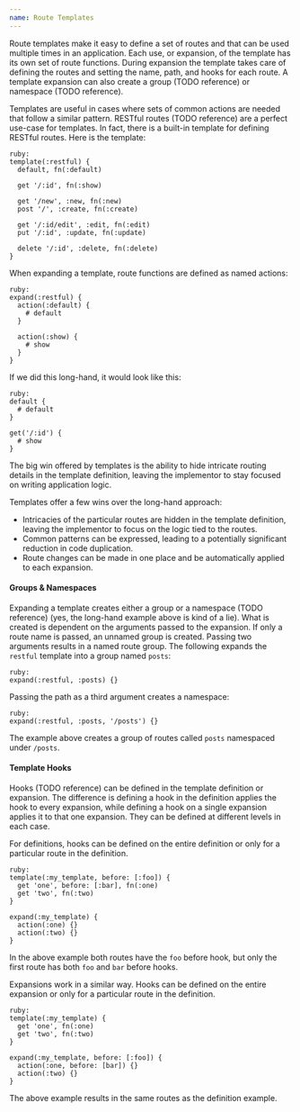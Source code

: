 ```yaml
---
name: Route Templates
---
```


Route templates make it easy to define a set of routes and that can be used multiple times in an application. Each use, or expansion, of the template has its own set of route functions. During expansion the template takes care of defining the routes and setting the name, path, and hooks for each route. A template expansion can also create a group (TODO reference) or namespace (TODO reference).

Templates are useful in cases where sets of common actions are needed that follow a similar pattern. RESTful routes (TODO reference) are a perfect use-case for templates. In fact, there is a built-in template for defining RESTful routes. Here is the template:

    ruby:
    template(:restful) {
      default, fn(:default)
      
      get '/:id', fn(:show)

      get '/new', :new, fn(:new)
      post '/', :create, fn(:create)

      get '/:id/edit', :edit, fn(:edit)
      put '/:id', :update, fn(:update)

      delete '/:id', :delete, fn(:delete)
    }

When expanding a template, route functions are defined as named actions:

    ruby:
    expand(:restful) {
      action(:default) {
        # default
      }

      action(:show) {
        # show
      }
    }

If we did this long-hand, it would look like this:

    ruby:
    default {
      # default
    }
      
    get('/:id') {
      # show
    }

The big win offered by templates is the ability to hide intricate routing details in the template definition, leaving the implementor to stay focused on writing application logic. 

Templates offer a few wins over the long-hand approach:

  - Intricacies of the particular routes are hidden in the template definition, leaving the implementor to focus on the logic tied to the routes.
  - Common patterns can be expressed, leading to a potentially significant reduction in code duplication.
  - Route changes can be made in one place and be automatically applied to each expansion.

#### Groups &amp; Namespaces

Expanding a template creates either a group or a namespace (TODO reference) (yes, the long-hand example above is kind of a lie). What is created is dependent on the arguments passed to the expansion. If only a route name is passed, an unnamed group is created. Passing two arguments results in a named route group. The following expands the `restful` template into a group named `posts`:

    ruby:
    expand(:restful, :posts) {}

Passing the path as a third argument creates a namespace:

    ruby:
    expand(:restful, :posts, '/posts') {}

The example above creates a group of routes called `posts` namespaced under `/posts`.

#### Template Hooks

Hooks (TODO reference) can be defined in the template definition or expansion. The difference is defining a hook in the definition applies the hook to every expansion, while defining a hook on a single expansion applies it to that one expansion. They can be defined at different levels in each case.

For definitions, hooks can be defined on the entire definition or only for a particular route in the definition.

    ruby:
    template(:my_template, before: [:foo]) {
      get 'one', before: [:bar], fn(:one)
      get 'two', fn(:two)
    }

    expand(:my_template) {
      action(:one) {}
      action(:two) {}
    }

In the above example both routes have the `foo` before hook, but only the first route has both `foo` and `bar` before hooks.

Expansions work in a similar way. Hooks can be defined on the entire expansion or only for a particular route in the definition.

    ruby:
    template(:my_template) {
      get 'one', fn(:one)
      get 'two', fn(:two)
    }

    expand(:my_template, before: [:foo]) {
      action(:one, before: [bar]) {}
      action(:two) {}
    }

The above example results in the same routes as the definition example.
